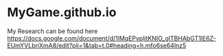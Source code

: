 # MyGame.github.io
My Research can be found here https://docs.google.com/document/d/1lMqEPvpljtKNIO_glTBHAbGT1lE6Z-EUmYVLbriXmA8/edit?pli=1&tab=t.0#heading=h.mfo6se64lnz5
